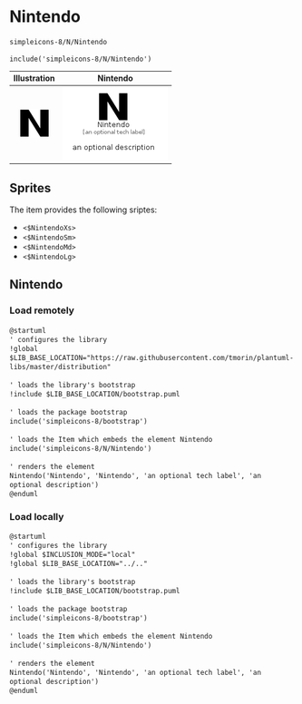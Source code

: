 # Nintendo


```text
simpleicons-8/N/Nintendo
```

```text
include('simpleicons-8/N/Nintendo')
```



| Illustration | Nintendo |
| :---: | :---: |
| ![illustration for Illustration](../../simpleicons-8/N/Nintendo.png) | ![illustration for Nintendo](../../simpleicons-8/N/Nintendo.Local.png) |



## Sprites
The item provides the following sriptes:

- `<$NintendoXs>`
- `<$NintendoSm>`
- `<$NintendoMd>`
- `<$NintendoLg>`





## Nintendo

### Load remotely
```plantuml
@startuml
' configures the library
!global $LIB_BASE_LOCATION="https://raw.githubusercontent.com/tmorin/plantuml-libs/master/distribution"

' loads the library's bootstrap
!include $LIB_BASE_LOCATION/bootstrap.puml

' loads the package bootstrap
include('simpleicons-8/bootstrap')

' loads the Item which embeds the element Nintendo
include('simpleicons-8/N/Nintendo')

' renders the element
Nintendo('Nintendo', 'Nintendo', 'an optional tech label', 'an optional description')
@enduml
```

### Load locally
```plantuml
@startuml
' configures the library
!global $INCLUSION_MODE="local"
!global $LIB_BASE_LOCATION="../.."

' loads the library's bootstrap
!include $LIB_BASE_LOCATION/bootstrap.puml

' loads the package bootstrap
include('simpleicons-8/bootstrap')

' loads the Item which embeds the element Nintendo
include('simpleicons-8/N/Nintendo')

' renders the element
Nintendo('Nintendo', 'Nintendo', 'an optional tech label', 'an optional description')
@enduml
```

